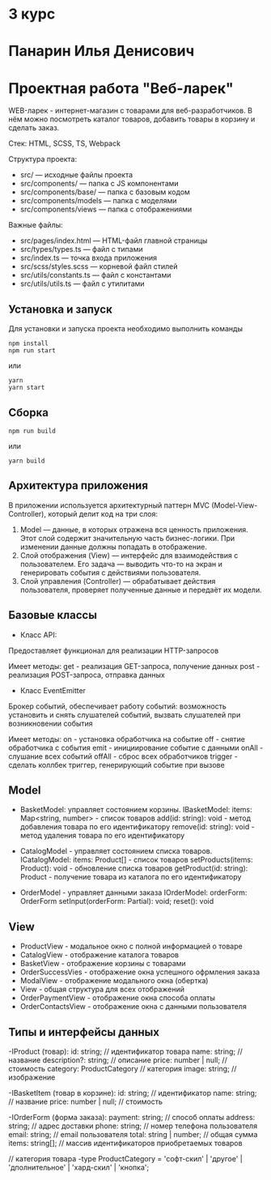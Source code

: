 # 3 курс
# Панарин Илья Денисович
# Проектная работа "Веб-ларек"
WEB-ларек - интернет-магазин с товарами для веб-разработчиков. В нём можно посмотреть каталог товаров, добавить товары в корзину и сделать заказ. 

Стек: HTML, SCSS, TS, Webpack

Структура проекта:
- src/ — исходные файлы проекта
- src/components/ — папка с JS компонентами
- src/components/base/ — папка с базовым кодом
- src/components/models — папка с моделями
- src/components/views — папка с отображениями

Важные файлы:
- src/pages/index.html — HTML-файл главной страницы
- src/types/types.ts — файл с типами
- src/index.ts — точка входа приложения
- src/scss/styles.scss — корневой файл стилей
- src/utils/constants.ts — файл с константами
- src/utils/utils.ts — файл с утилитами

## Установка и запуск
Для установки и запуска проекта необходимо выполнить команды

```
npm install
npm run start
```

или

```
yarn
yarn start
```
## Сборка

```
npm run build
```

или

```
yarn build
```
## Архитектура приложения

В приложении используется архитектурный паттерн MVC (Model-View-Controller), который делит код на три слоя:
1. Model — данные, в которых отражена вся ценность приложения. Этот слой содержит значительную часть бизнес-логики. При изменении данные должны попадать в отображение.
2. Слой отображения (View) — интерфейс для взаимодействия с пользователем. Его задача — выводить что-то на экран и генерировать события с действиями пользователя. 
3. Слой управления (Controller) — обрабатывает действия пользователя, проверяет полученные данные и передаёт их модели.

## Базовые классы

- Класс API:

Предоставляет функционал для реализации HTTP-запросов

   Имеет методы:
      get - реализация GET-запроса, получение данных
      post - реализация POST-запроса, отправка данных


- Класс EventEmitter

Брокер событий, обеспечивает работу событий: возможность установить и снять слушателей событий, вызвать слушателей при возникновении события

   Имеет методы:
      on - установка обработчика на событие
      off - снятие обработчика с события
      emit - инициирование событие с данными
      onAll - слушание всех событий
      offAll - сброс всех обработчиков
      trigger - сделать коллбек триггер, генерирующий событие при вызове


## Model

- BasketModel: управляет состоянием корзины.
   IBasketModel:
      items: Map<string, number> - список товаров
      add(id: string): void - метод добавления товара по его идентификатору
      remove(id: string): void - метод удаления товара по его идентификатору

- CatalogModel - управляет состоянием списка товаров.
   ICatalogModel:
      items: Product[] - список товаров
      setProducts(items: Product): void - обновление списка товаров
      getProduct(id: string): Product - получение товара из каталога по его идентификатору

- OrderModel - управляет данными заказа
   IOrderModel:
      orderForm: OrderForm
      setInput(orderForm: Partial<OrderForm>): void;
      reset(): void

## View

 - ProductView - модальное окно с полной информацией о товаре
 - CatalogView - отображение каталога товаров
 - BasketView - отображение корзины с товарами
 - OrderSuccessVies - отображение окна успешного офрмления заказа
 - ModalView - отображение модального окна (обертка)
 - View - общая структура для всех отображений
 - OrderPaymentView - отображение окна способа оплаты
 - OrderContactsView - отображение окна с данными пользователя

 ## Типы и интерфейсы данных

 -IProduct (товар):
    id: string;                  // идентификатор товара
    name: string;                // название 
    description?: string;        // описание 
    price: number | null;        // стоимость
    category: ProductCategory    // категория
    image: string;               // изображение

 -IBasketItem (товар в корзине):
    id: string;                  // идентификатор 
    name: string;                // название 
    price: number | null;        // стоимость

 -IOrderForm (форма заказа):
    payment: string;            // способ оплаты
    address: string;            // адрес доставки
    phone: string;              // номер телефона пользователя
    email: string;              // email пользователя
    total: string | number;     // общая сумма
    items: string[];            // массив идентификаторов приобретаемых товаров

 // категория товара
 -type ProductCategory = 'софт-скил' | 'другое' | 'дполнительное' | 'хард-скил' | 'кнопка';
